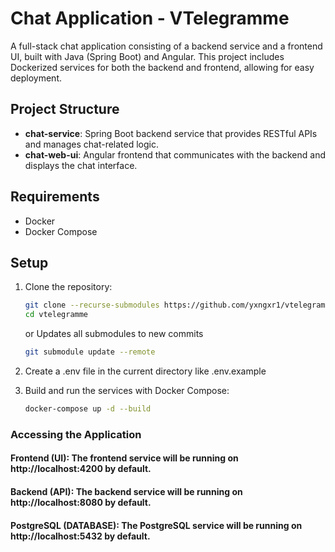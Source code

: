 # Chat Application - VTelegramme

A full-stack chat application consisting of a backend service and a frontend UI, built with Java (Spring Boot) and Angular. This project includes Dockerized services for both the backend and frontend, allowing for easy deployment.

## Project Structure

- **chat-service**: Spring Boot backend service that provides RESTful APIs and manages chat-related logic.
- **chat-web-ui**: Angular frontend that communicates with the backend and displays the chat interface.

## Requirements

- Docker
- Docker Compose

## Setup

1. Clone the repository:

   ```bash
   git clone --recurse-submodules https://github.com/yxngxr1/vtelegramme.git
   cd vtelegramme
   ```
   or Updates all submodules to new commits
   ```bash
   git submodule update --remote
   ```

2. Create a .env file in the current directory like .env.example

3. Build and run the services with Docker Compose:
   ```bash
   docker-compose up -d --build

### Accessing the Application
#### Frontend (UI): The frontend service will be running on http://localhost:4200 by default.
#### Backend (API): The backend service will be running on http://localhost:8080 by default.
#### PostgreSQL (DATABASE): The PostgreSQL service will be running on http://localhost:5432 by default.